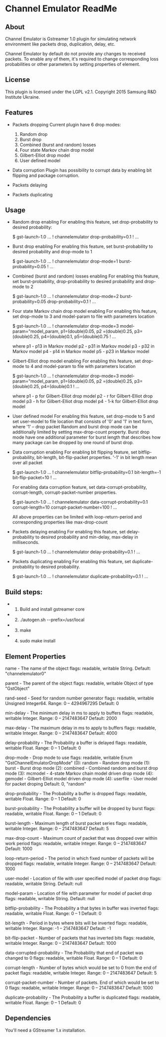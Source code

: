 Channel Emulator ReadMe
=============

About
-----

Channel Emulator is Gstreamer 1.0 plugin for simulating network environment like packets drop, duplication, delay, etc.

Channel Emulator by default do not provide any changes to received packets. To enable any of them, it's required to change corresponding loss probabilities or other parameters by setting properties of element.

License
-------

This plugin is licensed under the LGPL v2.1.
Copyright 2015 Samsung R&D Institute Ukraine.

Features
--------

* Packets dropping
  Current plugin have 6 drop modes:
  1. Random drop
  2. Burst drop
  3. Combined (burst and random) losses
  4. Four state Markov chain drop model
  5. Gilbert-Elliot drop model
  6. User defined model

* Data corruption
  Plugin has possibility to corrupt data by enabling bit flipping and package corruption.

* Packets delaying

* Packets duplicating

Usage
-----------

* Random drop enabling
  For enabling this feature, set drop-probability to desired probability:

  $ gst-launch-1.0 … ! channelemulator drop-probability=0.1 ! ...

* Burst drop enabling
  For enabling this feature, set burst-probability to desired probability and drop-mode to 1

  $ gst-launch-1.0 … ! channelemulator drop-mode=1 burst-probability=0.05 ! ...

* Combined (burst and random) losses enabling
  For enabling this feature, set burst-probability, drop-probability to desired probability and drop-mode to 2

  $ gst-launch-1.0 … ! channelemulator drop-mode=2 burst-probability=0.05 drop-probability=0.1 ! ...

* Four state Markov chain drop model enabling
  For enabling this feature, set drop-mode to 3 and model-param to file with parameters location

  $ gst-launch-1.0 … ! channelemulator drop-mode=3 model-param="model_param, p1=(double)0.05, p2 =(double)0.25, p3=(double)0.25, p4=(double)0.1, p5=(double)0.75 ! … 

  where
  p1 - p13 in Markov model
  p2 - p31 in Markov model
  p3 - p32 in Markov model
  p4 - p14 in Markov model
  p5 - p23 in Markov model

* Gilbert-Elliot drop model enabling
  For enabling this feature, set drop-mode to 4 and model-param to file with parameters location

  $ gst-launch-1.0 … ! channelemulator drop-mode=3 model-param="model_param, p1=(double)0.05, p2 =(double)0.25, p3=(double)0.25, p4=(double)0.1 ! … 

  where
  p1 - p for Gilbert-Elliot drop model
  p2 - r for Gilbert-Elliot drop model
  p3 - h for Gilbert-Elliot drop model
  p4 - 1-k for Gilbert-Elliot drop model

* User defined model
  For enabling this feature, set drop-mode to 5 and set user-model to file location that consists of '0' and '1' in text form, where '1' – drop packet
  Random and burst drop mode can be additionally limited by setting max-drop-count property.
  Burst drop mode have one additional parameter for burst length that describes how many package can be dropped by one round of burst drop.

* Data corruption enabling
  For enabling bit flipping feature, set bitflip-probability, bit-length, bit-flip-packet properties.
  '-1' in bit length mean over all packet

  $ gst-launch-1.0 … ! channelemulator bitflip-probability=0.1 bit-length=-1 bit-flip-packet=10 ! …

  For enabling data corruption feature, set data-corrupt-probability, corrupt-length, corrupt-packet-number properties.

  $ gst-launch-1.0 … ! channelemulator data-corrupt-probability=0.1 corrupt-length=10 corrupt-packet-number=100 ! …

  All above properties can be limited with loop-return-period and corresponding properties like max-drop-count

* Packets delaying enabling
  For enabling this feature, set delay-probability to desired probability and  min-delay, max-delay in milliseconds.

  $ gst-launch-1.0 … ! channelemulator delay-probability=0.1 ! …

* Packets duplicating enabling
  For enabling this feature, set duplicate-probability to desired probability.

  $ gst-launch-1.0 … ! channelemulator duplicate-probability=0.1 ! …


Build steps:
-----------

* 1. Build and install gstreamer core
* 2. ./autogen.sh --prefix=/usr/local
* 3. make
* 4. sudo make install

Element Properties
-----------

  name  - The name of the object
          flags: readable, writable
          String.
          Default: "channelemulator0"

  parent - The parent of the object
           flags: readable, writable
           Object of type "GstObject"

  rand-seed  - Seed for random number generator
               flags: readable, writable
               Unsigned Integer64.
               Range: 0 – 4294967295
               Default: 0

  min-delay - The minimum delay in ms to apply to buffers
              flags: readable, writable
              Integer.
              Range: 0 – 2147483647
              Default: 2000

  max-delay - The maximum delay in ms to apply to buffers
              flags: readable, writable
              Integer.
              Range: 0 – 2147483647
              Default: 4000

  delay-probability - The Probability a buffer is delayed
                      flags: readable, writable
                      Float.
                      Range: 0 – 1
                      Default: 0

  drop-mode  - Drop mode to use
               flags: readable, writable
               Enum "GstChannelEmulatorDropMode"
               (0): random   - Random drop mode
               (1): burst    - Burst drop mode
               (2): combined - Combined random and burst drop mode
               (3): mcmodel  - 4-state Markov chain model driven drop mode
               (4): gemodel  - Gilbert-Elliot model driven drop mode
               (4): userfile - User model for packet droping
               Default: 0, "random"

  drop-probability - The Probability a buffer is dropped
                     flags: readable, writable
                     Float.
                     Range: 0 – 1
                     Default: 0

  burst-probability - The Probability a buffer will be dropped by burst
                      flags: readable, writable
                      Float.
                      Range: 0 – 1
                      Default: 0

  burst-length - Maximum length of burst packet series
                 flags: readable, writable
                 Integer.
                 Range: 0 – 2147483647
                 Default: 5

  max-drop-count - Maximum count of packet that was dropped over within work period
                   flags: readable, writable
                   Integer.
                   Range: 0 – 2147483647
                   Default: 1000

  loop-return-period - The period in which fixed number of packets will be dropped
                       flags: readable, writable
                       Integer.
                       Range: 0 – 2147483647
                       Default: 1000

  user-model - Location of file with user specified model of packet drop
               flags: readable, writable
               String.
               Default: null

  model-param - Location of file with parameter for model of packet drop
                flags: readable, writable
                String.
                Default: null

  bitflip-probability - The Probability a that bytes in buffer was inverted
                        flags: readable, writable
                        Float.
                        Range: 0 – 1
                        Default: 0

  bit-length - Period in bytes where bits will be inverted
               flags: readable, writable
               Integer.
               Range: -1 – 2147483647
               Default: -1

  bit-flip-packet - Number of packets that has inverted bits
                    flags: readable, writable
                    Integer.
                    Range: 0 – 2147483647
                    Default: 1000

  data-corrupted-probability - The Probability that end of packet was changed to 0
                             flags: readable, writable
                             Float.
                             Range: 0 – 1
                             Default: 0

  corrupt-length - Number of bytes which would be set to 0 from the end of packet
                   flags: readable, writable
                   Integer.
                   Range: 0 – 2147483647
                   Default: 5

  corrupt-packet-number - Number of packets. End of which would be set to 0
                          flags: readable, writable
                          Integer.
                          Range: 0 – 2147483647
                          Default: 1000

  duplicate-probability - The Probability a buffer is duplicated
                          flags: readable, writable
                          Float.
                          Range: 0 – 1
                          Default: 0

Dependencies
------------

You'll need a GStreamer 1.x installation.

